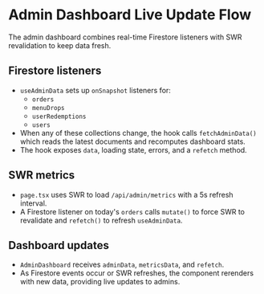 # Admin Dashboard Live Update Flow

The admin dashboard combines real-time Firestore listeners with SWR revalidation to keep data fresh.

## Firestore listeners
- `useAdminData` sets up `onSnapshot` listeners for:
  - `orders`
  - `menuDrops`
  - `userRedemptions`
  - `users`
- When any of these collections change, the hook calls `fetchAdminData()` which reads the latest documents and recomputes dashboard stats.
- The hook exposes `data`, loading state, errors, and a `refetch` method.

## SWR metrics
- `page.tsx` uses SWR to load `/api/admin/metrics` with a 5s refresh interval.
- A Firestore listener on today's `orders` calls `mutate()` to force SWR to revalidate and `refetch()` to refresh `useAdminData`.

## Dashboard updates
- `AdminDashboard` receives `adminData`, `metricsData`, and `refetch`.
- As Firestore events occur or SWR refreshes, the component rerenders with new data, providing live updates to admins.